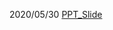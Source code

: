 2020/05/30
[PPT_Slide](https://github.com/kwangjunechoi7/Statistics_HS/edit/master/1_Personal_Research/Ji/확률개념과원리.html)

